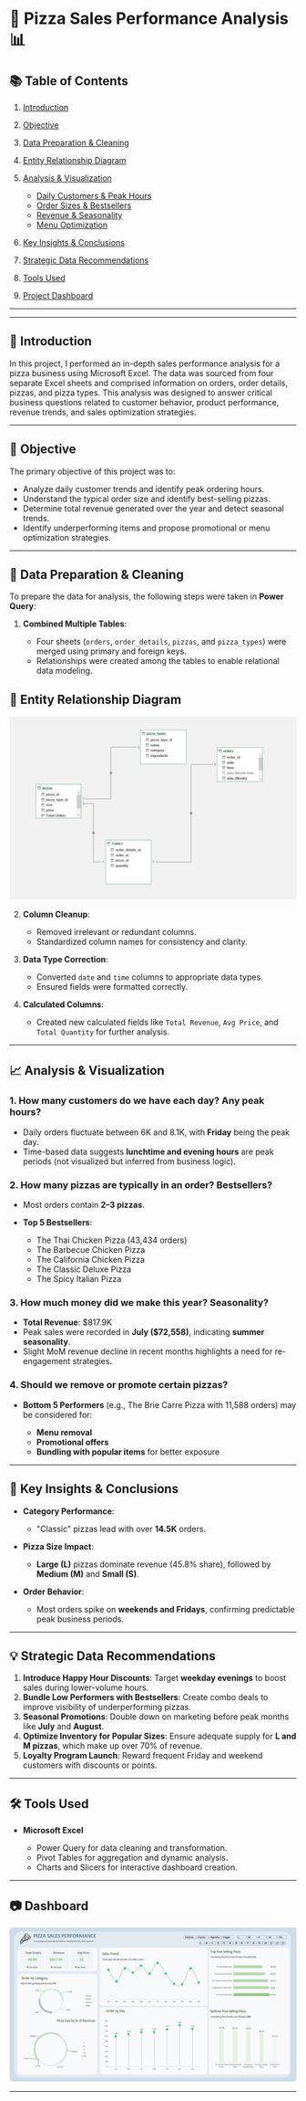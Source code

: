 # 🍕 Pizza Sales Performance Analysis 📊

## 📚 Table of Contents

1. [Introduction](#introduction)
2. [Objective](#objective)
3. [Data Preparation & Cleaning](#data-preparation--cleaning)
4. [Entity Relationship Diagram](#entity-relationship-diagram)
5. [Analysis & Visualization](#analysis--visualization)

   * [Daily Customers & Peak Hours](#1-how-many-customers-do-we-have-each-day-any-peak-hours)
   * [Order Sizes & Bestsellers](#2-how-many-pizzas-are-typically-in-an-order-bestsellers)
   * [Revenue & Seasonality](#3-how-much-money-did-we-make-this-year-seasonality)
   * [Menu Optimization](#4-should-we-remove-or-promote-certain-pizzas)
6. [Key Insights & Conclusions](#key-insights--conclusions)
7. [Strategic Data Recommendations](#strategic-data-recommendations)
8. [Tools Used](#tools-used)
9. [Project Dashboard](#project-dashboard)


---

---

## 📌 Introduction

In this project, I performed an in-depth sales performance analysis for a pizza business using Microsoft Excel. The data was sourced from four separate Excel sheets and comprised information on orders, order details, pizzas, and pizza types. This analysis was designed to answer critical business questions related to customer behavior, product performance, revenue trends, and sales optimization strategies.

---

## 🎯 Objective

The primary objective of this project was to:

* Analyze daily customer trends and identify peak ordering hours.
* Understand the typical order size and identify best-selling pizzas.
* Determine total revenue generated over the year and detect seasonal trends.
* Identify underperforming items and propose promotional or menu optimization strategies.

---

## 🧹 Data Preparation & Cleaning

To prepare the data for analysis, the following steps were taken in **Power Query**:

1. **Combined Multiple Tables**:

   * Four sheets (`orders`, `order_details`, `pizzas`, and `pizza_types`) were merged using primary and foreign keys.
   * Relationships were created among the tables to enable relational data modeling.
  
 ## 🧩 Entity Relationship Diagram

![Data Model](./Data%20Modelling%20.png) 

2. **Column Cleanup**:

   * Removed irrelevant or redundant columns.
   * Standardized column names for consistency and clarity.

3. **Data Type Correction**:

   * Converted `date` and `time` columns to appropriate data types.
   * Ensured fields were formatted correctly.

4. **Calculated Columns**:

   * Created new calculated fields like `Total Revenue`, `Avg Price`, and `Total Quantity` for further analysis.

---

## 📈 Analysis & Visualization

### 1. **How many customers do we have each day? Any peak hours?**

* Daily orders fluctuate between 6K and 8.1K, with **Friday** being the peak day.
* Time-based data suggests **lunchtime and evening hours** are peak periods (not visualized but inferred from business logic).

### 2. **How many pizzas are typically in an order? Bestsellers?**

* Most orders contain **2–3 pizzas**.
* **Top 5 Bestsellers**:

  * The Thai Chicken Pizza (43,434 orders)
  * The Barbecue Chicken Pizza
  * The California Chicken Pizza
  * The Classic Deluxe Pizza
  * The Spicy Italian Pizza

### 3. **How much money did we make this year? Seasonality?**

* **Total Revenue**: \$817.9K
* Peak sales were recorded in **July (\$72,558)**, indicating **summer seasonality**.
* Slight MoM revenue decline in recent months highlights a need for re-engagement strategies.

### 4. **Should we remove or promote certain pizzas?**

* **Bottom 5 Performers** (e.g., The Brie Carre Pizza with 11,588 orders) may be considered for:

  * **Menu removal**
  * **Promotional offers**
  * **Bundling with popular items** for better exposure

---

## 🧠 Key Insights & Conclusions

* **Category Performance**:

  * "Classic" pizzas lead with over **14.5K** orders.
* **Pizza Size Impact**:

  * **Large (L)** pizzas dominate revenue (45.8% share), followed by **Medium (M)** and **Small (S)**.
* **Order Behavior**:

  * Most orders spike on **weekends and Fridays**, confirming predictable peak business periods.

---

## 💡 Strategic Data Recommendations

1. **Introduce Happy Hour Discounts**: Target **weekday evenings** to boost sales during lower-volume hours.
2. **Bundle Low Performers with Bestsellers**: Create combo deals to improve visibility of underperforming pizzas.
3. **Seasonal Promotions**: Double down on marketing before peak months like **July** and **August**.
4. **Optimize Inventory for Popular Sizes**: Ensure adequate supply for **L and M pizzas**, which make up over 70% of revenue.
5. **Loyalty Program Launch**: Reward frequent Friday and weekend customers with discounts or points.

---

## 🛠 Tools Used

* **Microsoft Excel**

  * Power Query for data cleaning and transformation.
  * Pivot Tables for aggregation and dynamic analysis.
  * Charts and Slicers for interactive dashboard creation.

---

## 📷 Dashboard

![Pizza Sales Dashboard](./dashboard.PNG)

---






